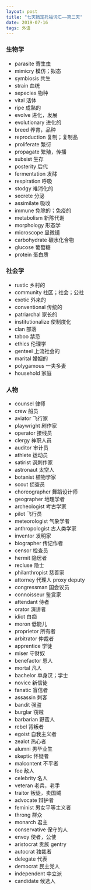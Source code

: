 ```yaml
---
layout: post
title: "七天搞定托福词汇——第二天"
date: 2019-07-16
tags: 外语   
---
```


### 生物学

* parasite 寄生虫
* mimicry 模仿；拟态
* symbiosis 共生
* strain 血统
* sepecies 物种
* vital 活体
* ripe 成熟的
* evolve 进化，发展
* evolutionary 进化的
* breed 养育，品种
* reproduction 复制；复制品
* proliferate 繁衍
* propagate 繁殖，传播
* subsist 生存
* posterity 后代
* fermentation 发酵
* respiration 呼吸
* stodgy 难消化的
* secrete 分泌
* assimilate 吸收
* immune 免除的；免疫的
* metabolism 新陈代谢
* morphology 形态学
* microscope 显微镜
* carbohydrate 碳水化合物
* glucose 葡萄糖
* protein 蛋白质


### 社会学

* rustic 乡村的
* community 社区；社会；公社
* exotic 外来的
* conventional 传统的
* patriarchal 家长的
* institutionalize 使制度化
* clan 部落
* taboo 禁忌
* ethics 伦理学
* genteel 上流社会的
* marital 婚姻的
* polygamous 一夫多妻
* household 家庭

### 人物

* counsel 律师
* crew 船员
* aviator 飞行家
* playwright 剧作家
* operator 接线员
* clergy 神职人员
* auditor 审计员
* athlete 运动员
* satirist 讽刺作家
* astronaut 太空人
* botanist 植物学家
* scout 侦查员
* choreographer 舞蹈设计师
* geographer 地理学者
* archeologist 考古学家
* pilot 飞行员
* meteorologist 气象学者
* anthropologist 古人类学家
* inventor 发明家
* biographer 传记作者
* censor 检查员
* hermit 隐居者
* recluse 隐士
* philanthropist 慈善家
* attorney 代理人 proxy deputy
* congressman 国会议员
* connoisseur 鉴赏家
* attendant 侍者
* orator 演讲者
* idiot 白痴
* moron 低能儿
* proprietor 所有者
* arbitrator 仲裁者
* apprentice 学徒
* miser 守财奴
* benefactor 恩人
* mortal 凡人
* bachelor 单身汉；学士
* novice 新信徒
* fanatic 盲信者
* assassin 刺客
* bandit 强盗
* burglar 窃贼
* barbarian 野蛮人
* rebel 背叛者
* egoist 自我主义者
* zealot 热心者
* alumni 男毕业生
* skeptic 怀疑者
* malcontent 不平者
* foe 敌人
* celebrity 名人
* veteran 老兵，老手
* traitor 叛徒，卖国贼
* advocate 辩护者
* feminist 男女平等主义者
* throng 群众
* monarch 君主
* conservative 保守的人
* envoy 使者，公使
* aristocrat 贵族 gentry
* autocrat 独裁者
* delegate 代表
* democrat 民主党人
* independent 中立派
* candidate 候选人